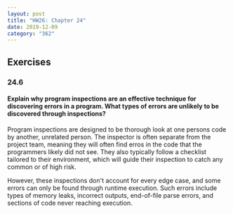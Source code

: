 ```yaml
---
layout: post
title: "HW26: Chapter 24"
date: 2019-12-09
category: "362"
---
```


## Exercises

### 24.6
#### Explain why program inspections are an effective technique for discovering errors in a program. What types of errors are unlikely to be discovered through inspections?

Program inspections are designed to be thorough look at one persons code by another, unrelated person. The inspector is often separate from the project team, meaning they will often find erros in the code that the programmers likely did not see. They also typically follow a checklist tailored to their environment, which will guide their inspection to catch any common or of high risk.

However, these inspections don't account for every edge case, and some errors can only be found through runtime execution. Such errors include types of memory leaks, incorrect outputs, end-of-file parse errors, and sections of code never reaching execution.